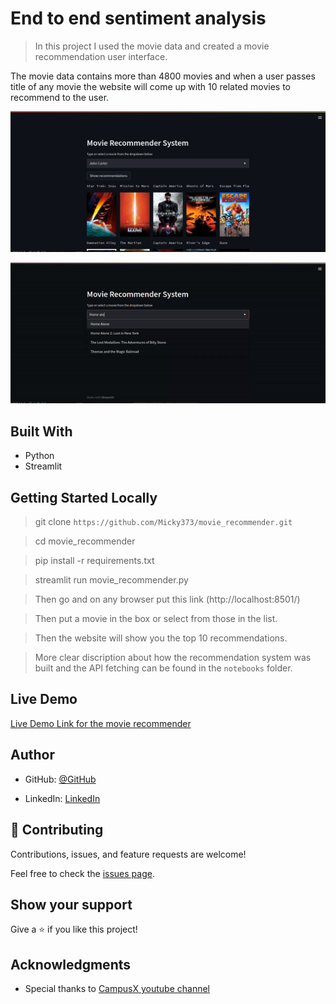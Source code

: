 # End to end sentiment analysis

> In this project I used the movie data and created a movie recommendation user interface.

The movie data contains more than 4800 movies and when a user passes title of any movie
the website will come up with 10 related movies to recommend to the user.

![screenshot](./images_and_gifs/app_screenshot.png)


<img  src="./images_and_gifs/demo.gif"> 


## Built With

- Python
- Streamlit

## Getting Started Locally

> git clone `https://github.com/Micky373/movie_recommender.git`

> cd movie_recommender

> pip install -r requirements.txt

> streamlit run movie_recommender.py

> Then go and on any browser put this link (http://localhost:8501/)

> Then put a movie in the box or select from those in the list.

> Then the website will show you the top 10 recommendations.

> More clear discription about how the recommendation system was built and the API fetching can be found in the `notebooks` folder.

## Live Demo

[Live Demo Link for the movie recommender](https://micky373-movie-recommender-movie-recommender-30zzn3.streamlit.app/)

## Author

- GitHub: [@GitHub](https://github.com/Micky373)

- LinkedIn: [LinkedIn](https://www.linkedin.com/in/michaeltamirie/)

## 🤝 Contributing

Contributions, issues, and feature requests are welcome!

Feel free to check the [issues page](https://github.com/Micky373/movie_recommender/issues).

## Show your support

Give a ⭐️ if you like this project!

## Acknowledgments

- Special thanks to [CampusX youtube channel](https://www.youtube.com/@campusx-official)
